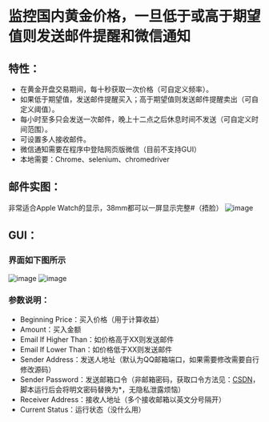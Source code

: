 # 监控国内黄金价格，一旦低于或高于期望值则发送邮件提醒和微信通知
## 特性：
* 在黄金开盘交易期间，每十秒获取一次价格（可自定义频率）。
* 如果低于期望值，发送邮件提醒买入；高于期望值则发送邮件提醒卖出（可自定义阈值）。
* 每小时至多只会发送一次邮件，晚上十二点之后休息时间不发送（可自定义时间范围）。
* 可设置多人接收邮件。
* 微信通知需要在程序中登陆网页版微信（目前不支持GUI）
* 本地需要：Chrome、selenium、chromedriver
## 邮件实图：
非常适合Apple Watch的显示，38mm都可以一屏显示完整#（捂脸）
![image](https://user-images.githubusercontent.com/27627484/42225981-68ba612a-7f10-11e8-9b86-207d17de8a89.png)
## GUI：
### 界面如下图所示
![image](https://user-images.githubusercontent.com/27627484/42225568-69dea59e-7f0f-11e8-9e21-45273129d6fa.png)
![image](https://user-images.githubusercontent.com/27627484/44244268-b29d7580-a205-11e8-9966-4dcbc2f36c91.png)
### 参数说明：
* Beginning Price：买入价格（用于计算收益）
* Amount：买入金额
* Email If Higher Than：如价格高于XX则发送邮件
* Email If Lower Than：如价格低于XX则发送邮件
* Sender Address：发送人地址（默认为QQ邮箱端口，如果需要修改需要自行修改源码）
* Sender Password：发送邮箱口令（非邮箱密码，获取口令方法见：[CSDN](https://blog.csdn.net/xxzhangx/article/details/76757817)，脚本运行后会将明文密码替换为\*，无隐私泄露烦恼）
* Receiver Address：接收人地址（多个接收邮箱以英文分号隔开）
* Current Status：运行状态（没什么用）

